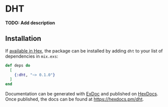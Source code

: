 # DHT

**TODO: Add description**

## Installation

If [available in Hex](https://hex.pm/docs/publish), the package can be installed
by adding `dht` to your list of dependencies in `mix.exs`:

```elixir
def deps do
  [
    {:dht, "~> 0.1.0"}
  ]
end
```

Documentation can be generated with [ExDoc](https://github.com/elixir-lang/ex_doc)
and published on [HexDocs](https://hexdocs.pm). Once published, the docs can
be found at <https://hexdocs.pm/dht>.

